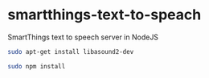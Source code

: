 # smartthings-text-to-speach
SmartThings text to speech server in NodeJS

``` bash
sudo apt-get install libasound2-dev
```

``` bash
sudo npm install
```

